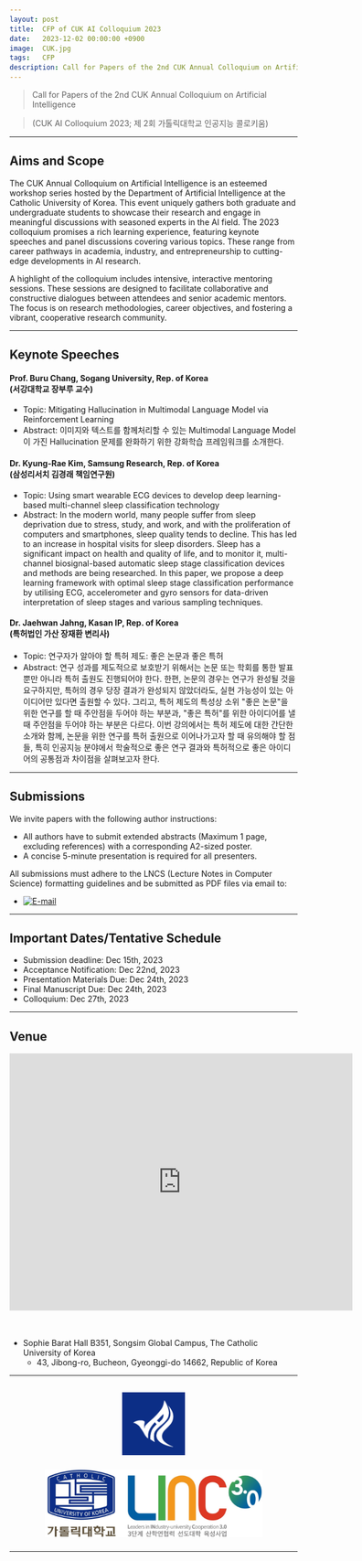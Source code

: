 ```yaml
---
layout: post
title:  CFP of CUK AI Colloquium 2023
date:   2023-12-02 00:00:00 +0900
image:  CUK.jpg
tags:   CFP
description: Call for Papers of the 2nd CUK Annual Colloquium on Artificial Intelligence - A workshop series that brings together graduate and undergraduate students from the Department of Artificial Intelligence at the Catholic University of Korea to present and discuss their research with experienced scholars in the field.
---
```


> Call for Papers of the 2nd CUK Annual Colloquium on Artificial Intelligence

> (CUK AI Colloquium 2023; 제 2회 가톨릭대학교 인공지능 콜로키움)

***

Aims and Scope
------------

The CUK Annual Colloquium on Artificial Intelligence is an esteemed workshop series hosted by the Department of Artificial Intelligence at the Catholic University of Korea. This event uniquely gathers both graduate and undergraduate students to showcase their research and engage in meaningful discussions with seasoned experts in the AI field. The 2023 colloquium promises a rich learning experience, featuring keynote speeches and panel discussions covering various topics. These range from career pathways in academia, industry, and entrepreneurship to cutting-edge developments in AI research.

A highlight of the colloquium includes intensive, interactive mentoring sessions. These sessions are designed to facilitate collaborative and constructive dialogues between attendees and senior academic mentors. The focus is on research methodologies, career objectives, and fostering a vibrant, cooperative research community.

***

Keynote Speeches
------------

#### Prof. Buru Chang, Sogang University, Rep. of Korea <br>(서강대학교 장부루 교수)
* Topic: Mitigating Hallucination in Multimodal Language Model via Reinforcement Learning
* Abstract: 이미지와 텍스트를 함께처리할 수 있는 Multimodal Language Model이 가진 Hallucination 문제를 완화하기 위한 강화학습 프레임워크를 소개한다.

#### Dr. Kyung-Rae Kim, Samsung Research, Rep. of Korea <br>(삼성리서치 김경래 책임연구원)
* Topic: Using smart wearable ECG devices to develop deep learning-based multi-channel sleep classification technology
* Abstract: In the modern world, many people suffer from sleep deprivation due to stress, study, and work, and with the proliferation of
computers and smartphones, sleep quality tends to decline. This has led to an increase in hospital visits for sleep disorders. Sleep has a
significant impact on health and quality of life, and to monitor it, multi-channel biosignal-based automatic sleep stage classification
devices and methods are being researched. In this paper, we propose a deep learning framework with optimal sleep stage classification
performance by utilising ECG, accelerometer and gyro sensors for data-driven interpretation of sleep stages and various sampling
techniques.

#### Dr. Jaehwan Jahng, Kasan IP, Rep. of Korea <br>(특허법인 가산 장재환 변리사)
* Topic: 연구자가 알아야 할 특허 제도: 좋은 논문과 좋은 특허
* Abstract: 연구 성과를 제도적으로 보호받기 위해서는 논문 또는 학회를 통한 발표뿐만 아니라 특허 출원도 진행되어야 한다. 한편, 논문의 경우는 연구가 완성될 것을 요구하지만, 특허의 경우 당장 결과가 완성되지 않았더라도, 실현 가능성이 있는 아이디어만 있다면 출원할 수 있다. 그리고, 특허 제도의 특성상 소위 "좋은 논문"을 위한 연구를 할 때 주안점을 두어야 하는 부분과, "좋은 특허"를 위한 아이디어를 낼 때 주안점을 두어야 하는 부분은 다르다. 이번 강의에서는 특허 제도에 대한 간단한 소개와 함께, 논문을 위한 연구를 특허 출원으로 이어나가고자 할 때 유의해야 할 점들, 특히 인공지능 분야에서 학술적으로 좋은 연구 결과와 특허적으로 좋은 아이디어의 공통점과 차이점을 살펴보고자 한다.

***

Submissions
------------

We invite papers with the following author instructions: 
*	All authors have to submit extended abstracts (Maximum 1 page, excluding references) with a corresponding A2-sized poster.
*	A concise 5-minute presentation is required for all presenters.

All submissions must adhere to the LNCS (Lecture Notes in Computer Science) formatting guidelines and be submitted as PDF files via email to:   
*	[![E-mail](https://img.shields.io/badge/Organizer-ojlee@catholic.ac.kr-0C2E86?style=flat-square&logo=Gmail&logoColor=FFFFFF)](mailto:ojlee@catholic.ac.kr)

***

Important Dates/Tentative Schedule
------------

*	Submission deadline: Dec 15th, 2023 
*	Acceptance Notification: Dec 22nd, 2023
*	Presentation Materials Due: Dec 24th, 2023
*	Final Manuscript Due: Dec 24th, 2023
*	Colloquium: Dec 27th, 2023

***

Venue
------------

<div class="gmap">
  <p align="center"><iframe src="https://www.google.com/maps/embed?pb=!1m18!1m12!1m3!1d791.4723252778355!2d126.80200158589973!3d37.48693857838225!2m3!1f0!2f0!3f0!3m2!1i1024!2i768!4f13.1!3m3!1m2!1s0x357b62c22341bd79%3A0x13730f14a1fc72e!2z6rCA7Yao66at64yA7ZWZ6rWQIOyEseyLrOq1kOyglQ!5e0!3m2!1sko!2skr!4v1651584191104!5m2!1sko!2skr" width="600" height="450" style="border:0;" allowfullscreen="" loading="lazy" referrerpolicy="no-referrer-when-downgrade"></iframe></p>
</div>

<br>

* Sophie Barat Hall B351, Songsim Global Campus, The Catholic University of Korea
  * 43, Jibong-ro, Bucheon, Gyeonggi-do 14662, Republic of Korea

***

<p align="center"><a href="https://cukai.catholic.ac.kr/cukai/index.html"><img align="center" src="/images/AI_Logo.png" style="width : 110px; margin : 15px"></a><a href="https://linc.catholic.ac.kr/lincplus/index.html"><img align="center" src="/images/CUKLINK_Logo.jpg" style="width : 380px; margin : 10px; max-width: 90%"></a></p>

***



